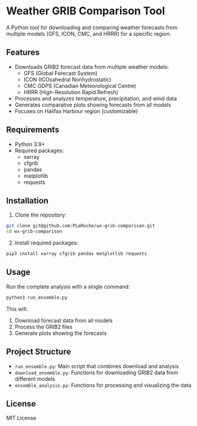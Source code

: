 # Weather GRIB Comparison Tool

A Python tool for downloading and comparing weather forecasts from multiple models (GFS, ICON, CMC, and HRRR) for a specific region.

## Features

- Downloads GRIB2 forecast data from multiple weather models:
  - GFS (Global Forecast System)
  - ICON (ICOsahedral Nonhydrostatic)
  - CMC GDPS (Canadian Meteorological Centre)
  - HRRR (High-Resolution Rapid Refresh)
- Processes and analyzes temperature, precipitation, and wind data
- Generates comparative plots showing forecasts from all models
- Focuses on Halifax Harbour region (customizable)

## Requirements

- Python 3.9+
- Required packages:
  - xarray
  - cfgrib
  - pandas
  - matplotlib
  - requests

## Installation

1. Clone the repository:
```bash
git clone git@github.com:PLaRoche/wx-grib-comparison.git
cd wx-grib-comparison
```

2. Install required packages:
```bash
pip3 install xarray cfgrib pandas matplotlib requests
```

## Usage

Run the complete analysis with a single command:
```bash
python3 run_ensemble.py
```

This will:
1. Download forecast data from all models
2. Process the GRIB2 files
3. Generate plots showing the forecasts

## Project Structure

- `run_ensemble.py`: Main script that combines download and analysis
- `download_ensemble.py`: Functions for downloading GRIB2 data from different models
- `ensemble_analysis.py`: Functions for processing and visualizing the data

## License

MIT License 